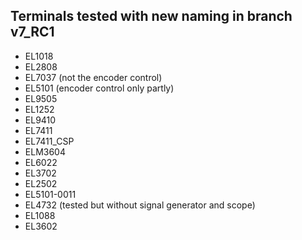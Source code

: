 ## Terminals tested with new naming in branch v7_RC1
* EL1018
* EL2808
* EL7037 (not the encoder control)
* EL5101 (encoder control only partly)
* EL9505
* EL1252
* EL9410
* EL7411
* EL7411_CSP
* ELM3604
* EL6022
* EL3702
* EL2502
* EL5101-0011
* EL4732 (tested but without signal generator and scope)
* EL1088
* EL3602
